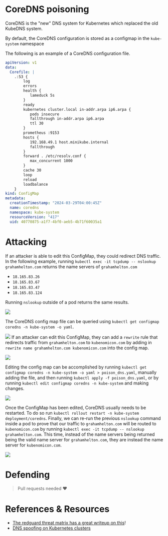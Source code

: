 # CoreDNS poisoning
CoreDNS is the "new" DNS system for Kubernetes which replaced the old KubeDNS system. 

By default, the CoreDNS configuration is stored as a configmap in the `kube-system` namespace

The following is an example of a CoreDNS configuration file. 
```yaml
apiVersion: v1
data:
  Corefile: |
    .:53 {
        log
        errors
        health {
           lameduck 5s
        }
        ready
        kubernetes cluster.local in-addr.arpa ip6.arpa {
           pods insecure
           fallthrough in-addr.arpa ip6.arpa
           ttl 30
        }
        prometheus :9153
        hosts {
           192.168.49.1 host.minikube.internal
           fallthrough
        }
        forward . /etc/resolv.conf {
           max_concurrent 1000
        }
        cache 30
        loop
        reload
        loadbalance
    }
kind: ConfigMap
metadata:
  creationTimestamp: "2024-03-29T04:00:45Z"
  name: coredns
  namespace: kube-system
  resourceVersion: "417"
  uid: 40770875-a1f7-4bf0-aeb5-4b71f60035a1

```

# Attacking 
If an attacker is able to edit this ConfigMap, they could redirect DNS traffic. In the following example, running `kubectl exec -it tcpdump -- nslookup grahamhelton.com` returns the name servers of `grahamhelton.com`
- `18.165.83.26`
- `18.165.83.67`
- `18.165.83.47`
- `18.165.83.124`

Running `nslookup` outside of a pod returns the same results. 

![](../images/Pasted%20image%2020240404133500.png)

The CoreDNS config map file can be queried using `kubectl get configmap coredns -n kube-system -o yaml`.

![](../images/Pasted%20image%2020240404135109.png)
If an attacker can edit this ConfigMap, they can add a `rewrite` rule that redirects traffic from `grahamhelton.com` to `kubenomicon.com` by adding in `rewrite name grahamhelton.com kubenomicon.com` into the config map. 

![](../images/Pasted%20image%2020240404133622.png)

Editing the config map can be accomplished by running `kubectl get configmap coredns -n kube-system -o yaml > poison_dns.yaml`, manually adding the file, and then running `kubectl apply -f poison_dns.yaml`, or by running `kubectl edit configmap coredns -n kube-system` and making changes.

![](../images/Pasted%20image%2020240404133817.png)



Once the ConfigMap has been edited, CoreDNS usually needs to be restarted. To do so run `kubectl rollout restart -n kube-system deployment/coredns`. Finally, we can re-run the previous `nslookup` command inside a pod to prove that our traffic to `grahamhelton.com` will be routed to `kubenomicon.com` by running `kubectl exec -it tcpdump -- nslookup grahamhelton.com`. This time, instead of the name servers being returned being the valid name server for `grahamhelton.com`, they are instead the name server for `kubenomicon.com`.

![](../images/Pasted%20image%2020240404133935.png)

# Defending
> Pull requests needed ❤️ 

# References & Resources
- [The redguard threat matrix has a great writeup on this](https://kubernetes-threat-matrix.redguard.ch/lateral-movement/coredns-poisoning/)! 
- [DNS spoofing on Kubernetes clusters](https://www.aquasec.com/blog/dns-spoofing-kubernetes-clusters/) 